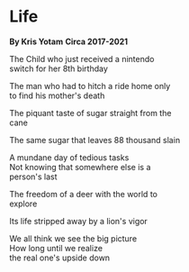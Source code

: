 # Life  
**By Kris Yotam** 
**Circa 2017-2021**

The Child who just received a nintendo  
switch for her 8th birthday  

The man who had to hitch a ride home only  
to find his mother's death  

The piquant taste of sugar straight from the  
cane  

The same sugar that leaves 88 thousand slain  

A mundane day of tedious tasks  
Not knowing that somewhere else is a  
person's last  

The freedom of a deer with the world to  
explore  

Its life stripped away by a lion's vigor  

We all think we see the big picture  
How long until we realize  
the real one's upside down
